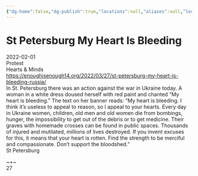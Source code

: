 ```yaml
---
{"dg-home":false,"dg-publish":true,"locations":null,"aliases":null,"location":"St. Petersburg","title":"St Petersburg My Heart Is Bleeding","tag":"protest, political","date":"2022-02-01","permalink":"/st-petersburg-my-heart-is-bleeding/","dgHomeLink":true,"dgPassFrontmatter":true}
---
```



# St Petersburg My Heart Is Bleeding

2022-02-01  
Protest  
Hearts & Minds  
https://enoughisenough14.org/2022/03/27/st-petersburg-my-heart-is-bleeding-russia/  
In St. Petersburg there was an action against the war in Ukraine today. A woman in a white dress doused herself with red paint and chanted “My heart is bleeding.” The text on her banner reads: “My heart is bleeding. I think it’s useless to appeal to reason, so I appeal to your hearts. Every day in Ukraine women, children, old men and old women die from bombings, hunger, the impossibility to get out of the debris or to get medicine. Their graves with homemade crosses can be found in public spaces. Thousands of injured and mutilated, millions of lives destroyed. If you invent excuses for this, it means that your heart is rotten. Find the strength to be merciful and compassionate. Don’t support the bloodshed.”  
St Petersburg

~+~  
27
